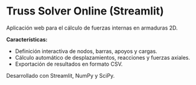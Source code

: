 # Truss Solver Online (Streamlit)

Aplicación web para el cálculo de fuerzas internas en armaduras 2D.

**Características:**
- Definición interactiva de nodos, barras, apoyos y cargas.
- Cálculo automático de desplazamientos, reacciones y fuerzas axiales.
- Exportación de resultados en formato CSV.

Desarrollado con Streamlit, NumPy y SciPy.
